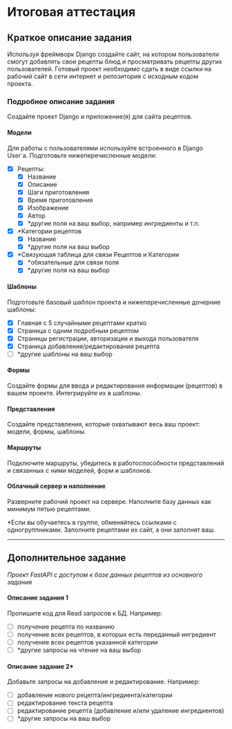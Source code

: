 # Итоговая аттестация

## Краткое описание задания

Используя фреймворк Django создайте сайт, на котором пользователи смогут
добавлять свои рецепты блюд и просматривать рецепты других пользователей.
Готовый проект необходимо сдать в виде ссылки на рабочий сайт в сети интернет и
репозитория с исходным кодом проекта.

### Подробное описание задания

Создайте проект Django и приложение(я) для сайта рецептов.

#### Модели

Для работы с пользователями используйте встроенного в Django User`a.
Подготовьте нижеперечисленные модели:
- [x] Рецепты:
  - [x] Название
  - [x] Описание
  - [x] Шаги приготовления
  - [x] Время приготовления
  - [x] Изображение
  - [x] Автор
  - [x] *другие поля на ваш выбор, например ингредиенты и т.п.
- [x] *Категории рецептов
  - [x] Название
  - [x] *другие поля на ваш выбор
- [x] *Связующая таблица для связи Рецептов и Категории
  - [x] *обязательные для связи поля
  - [x] *другие поля на ваш выбор
 
#### Шаблоны

Подготовьте базовый шаблон проекта и нижеперечисленные дочерние шаблоны:
- [x] Главная с 5 случайными рецептами кратко
- [x] Страница с одним подробным рецептом
- [x] Страницы регистрации, авторизации и выхода пользователя
- [x] Страница добавления/редактирования рецепта
- [ ] *другие шаблоны на ваш выбор

#### Формы

Создайте формы для ввода и редактирования информации (рецептов) в вашем
проекте. Интегрируйте их в шаблоны.

#### Представления
Создайте представления, которые охватывают весь ваш проект: модели, формы,
шаблоны.

#### Маршруты

Подключите маршруты, убедитесь в работоспособности представлений и связанных
с ними моделей, форм и шаблонов.

#### Облачный сервер и наполнение

Разверните рабочий проект на сервере. Наполните базу данных как минимум пятью
рецептами.

*Если вы обучаетесь в группе, обменяйтесь ссылками с одногруппниками.
Заполните рецептами их сайт, а они заполнят ваш.

-----

## Дополнительное задание

*Проект FastAPI с доступом к базе данных рецептов из
основного задания*

#### Описание задания 1

Пропишите код для Read запросов к БД. Например:
- [ ] получение рецепта по названию
- [ ] получение всех рецептов, в которых есть переданный ингредиент
- [ ] получение всех рецептов указанной категории
- [ ] *другие запросы на чтение на ваш выбор

#### Описание задание 2*

Добавьте запросы на добавление и редактирование. Например:
- [ ] добавление нового рецепта/ингредиента/категории
- [ ] редактирование текста рецепта
- [ ] редактирование рецепта (добавление и/или удаление ингредиентов)
- [ ] *другие запросы на ваш выбор
